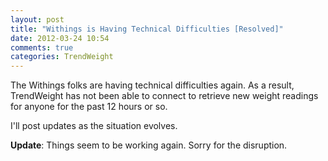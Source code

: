 ```yaml
---
layout: post
title: "Withings is Having Technical Difficulties [Resolved]"
date: 2012-03-24 10:54
comments: true
categories: TrendWeight
---
```


The Withings folks are having technical difficulties again.  As a result, TrendWeight has not been able to connect to retrieve new weight readings for anyone for the past 12 hours or so.

I'll post updates as the situation evolves.

**Update**: Things seem to be working again.  Sorry for the disruption.